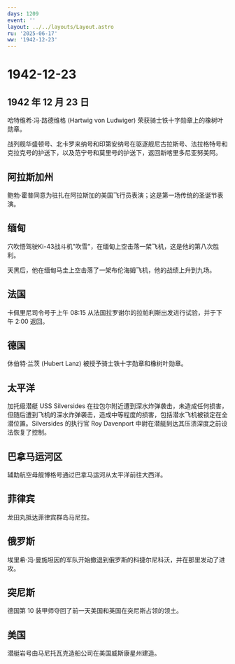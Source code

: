 ```yaml
---
days: 1209
event: ''
layout: ../../layouts/Layout.astro
ru: '2025-06-17'
ww: '1942-12-23'
---
```


# 1942-12-23

## 1942 年 12 月 23 日

哈特维希·冯·路德维格 (Hartwig von Ludwiger)
荣获骑士铁十字勋章上的橡树叶勋章。

战列舰华盛顿号、北卡罗来纳号和印第安纳号在驱逐舰尼古拉斯号、法拉格特号和克拉克号的护送下，以及范宁号和莫里号的护送下，返回新喀里多尼亚努美阿。

## 阿拉斯加州

鲍勃·霍普同意为驻扎在阿拉斯加的美国飞行员表演；这是第一场传统的圣诞节表演。

## 缅甸

穴吹悟驾驶Ki-43战斗机"吹雪"，在缅甸上空击落一架飞机，这是他的第八次胜利。

天黑后，他在缅甸马圭上空击落了一架布伦海姆飞机，他的战绩上升到九场。

## 法国

卡佩里尼司令号于上午 08:15
从法国拉罗谢尔的拉帕利斯出发进行试验，并于下午 2:00 返回。

## 德国

休伯特·兰茨 (Hubert Lanz) 被授予骑士铁十字勋章和橡树叶勋章。

## 太平洋

加托级潜艇 USS Silversides
在拉包尔附近遭到深水炸弹袭击，未造成任何损害，但随后遭到飞机的深水炸弹袭击，造成中等程度的损害，包括潜水飞机被锁定在全潜位置。Silversides
的执行官 Roy Davenport 中尉在潜艇到达其压溃深度之前设法恢复了控制。

## 巴拿马运河区

辅助航空母舰博格号通过巴拿马运河从太平洋前往大西洋。

## 菲律宾

龙田丸抵达菲律宾群岛马尼拉。

## 俄罗斯

埃里希·冯·曼施坦因的军队开始撤退到俄罗斯的科捷尔尼科沃，并在那里发动了进攻。

## 突尼斯

德国第 10 装甲师夺回了前一天美国和英国在突尼斯占领的领土。

## 美国

潜艇岩号由马尼托瓦克造船公司在美国威斯康星州建造。